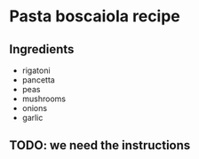 # Pasta boscaiola recipe


## Ingredients

- rigatoni
- pancetta
- peas
- mushrooms
- onions
- garlic


## TODO: we need the instructions
